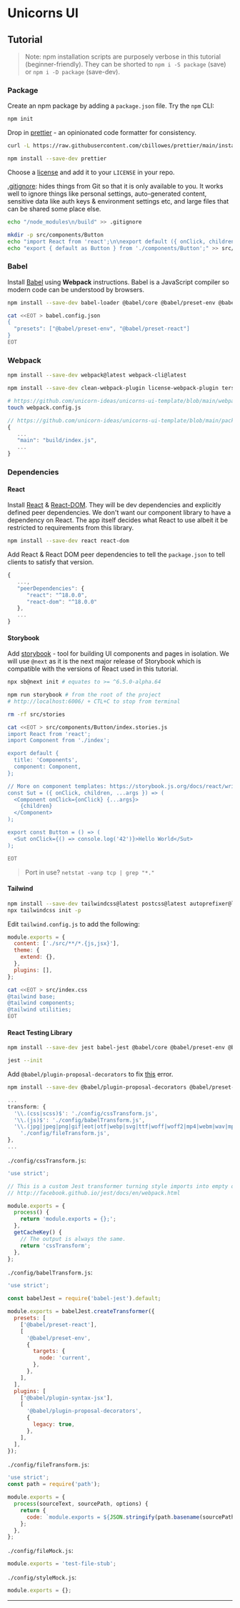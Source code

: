 # Unicorns UI

## Tutorial

> Note: npm installation scripts are purposely verbose in this tutorial (beginner-friendly).
> They can be shorted to `npm i -S package` (save) or `npm i -D package` (save-dev).

### Package

Create an npm package by adding a `package.json` file. Try the `npm` CLI:

```bash
npm init
```

Drop in [prettier][prettier] - an opinionated code formatter for consistency.

```bash
curl -L https://raw.githubusercontent.com/cbillowes/prettier/main/install.sh | bash
```

```bash
npm install --save-dev prettier
```

Choose a [license](choosealicense.com) and add it to your `LICENSE` in your repo.

[.gitignore](.gitignore): hides things from Git so that it is only available to you.
It works well to ignore things like personal settings, auto-generated content,
sensitive data like auth keys & environment settings etc, and large files that can be shared some place else.

```bash
echo "/node_modules\n/build" >> .gitignore
```

```bash
mkdir -p src/components/Button
echo "import React from 'react';\n\nexport default ({ onClick, children }) => <button onClick={onClick}>{children}</button>" >> src/components/Button/index.js
echo "export { default as Button } from './components/Button';" >> src/index.js
```

### Babel

Install [Babel][babel] using **Webpack** instructions.
Babel is a JavaScript compiler so modern code can be understood by browsers.

```bash
npm install --save-dev babel-loader @babel/core @babel/preset-env @babel/preset-react
```

```bash
cat <<EOT > babel.config.json
{
  "presets": ["@babel/preset-env", "@babel/preset-react"]
}
EOT
```

### Webpack

```bash
npm install --save-dev webpack@latest webpack-cli@latest
```

```bash
npm install --save-dev clean-webpack-plugin license-webpack-plugin terser-webpack-plugin mini-css-extract-plugin
```

```bash
# https://github.com/unicorn-ideas/unicorns-ui-template/blob/main/webpack.config.js
touch webpack.config.js
```

```javascript
// https://github.com/unicorn-ideas/unicorns-ui-template/blob/main/package.json
{
   ...
   "main": "build/index.js",
   ...
}
```

### Dependencies

#### React

Install [React](react) & [React-DOM](react-dom). They will be dev dependencies and explicitly defined peer dependencies.
We don't want our component library to have a dependency on React.
The app itself decides what React to use albeit it be restricted to requirements from this library.

```bash
npm install --save-dev react react-dom
```

Add React & React DOM peer dependencies to tell the `package.json` to tell clients to satisfy that version.

```javascript
{
   ...,
   "peerDependencies": {
      "react": "^18.0.0",
      "react-dom": "^18.0.0"
   },
   ...
}
```

#### Storybook

Add [storybook][storybook] - tool for building UI components and pages in isolation.
We will use `@next` as it is the next major release of Storybook which is compatible with the versions of React used in this tutorial.

```bash
npx sb@next init # equates to >= ^6.5.0-alpha.64
```

```bash
npm run storybook # from the root of the project
# http://localhost:6006/ + CTL+C to stop from terminal
```

```bash
rm -rf src/stories
```

```bash
cat <<EOT > src/components/Button/index.stories.js
import React from 'react';
import Component from './index';

export default {
  title: 'Components',
  component: Component,
};

// More on component templates: https://storybook.js.org/docs/react/writing-stories/introduction#using-args
const Sut = ({ onClick, children, ...args }) => (
  <Component onClick={onClick} {...args}>
    {children}
  </Component>
);

export const Button = () => (
  <Sut onClick={() => console.log('42')}>Hello World</Sut>
);

EOT
```

> Port in use? `netstat -vanp tcp | grep "*."`

#### Tailwind

```bash
npm install --save-dev tailwindcss@latest postcss@latest autoprefixer@latest postcss-loader@latest
npx tailwindcss init -p
```

Edit `tailwind.config.js` to add the following:

```javascript
module.exports = {
  content: ['./src/**/*.{js,jsx}'],
  theme: {
    extend: {},
  },
  plugins: [],
};
```

```bash
cat <<EOT > src/index.css
@tailwind base;
@tailwind components;
@tailwind utilities;
EOT
```

#### React Testing Library

```bash
npm install --save-dev jest babel-jest @babel/core @babel/preset-env @babel/preset-react @testing-library/react @testing-library/jest-dom
```

```bash
jest --init
```

Add `@babel/plugin-proposal-decorators` to fix [this][decorator-legacy] error.

```bash
npm install --save-dev @babel/plugin-proposal-decorators @babel/preset-plugin-proposal-decorators
```

```javascript
...
transform: {
  '\\.(css|scss)$': './config/cssTransform.js',
  '\\.(js)$': './config/babelTransform.js',
  '\\.(jpg|jpeg|png|gif|eot|otf|webp|svg|ttf|woff|woff2|mp4|webm|wav|mp3|m4a|aac|oga)$':
    './config/fileTransform.js',
},
...
```

`./config/cssTransform.js`:

```javascript
'use strict';

// This is a custom Jest transformer turning style imports into empty objects.
// http://facebook.github.io/jest/docs/en/webpack.html

module.exports = {
  process() {
    return 'module.exports = {};';
  },
  getCacheKey() {
    // The output is always the same.
    return 'cssTransform';
  },
};
```

`./config/babelTransform.js`:

```javascript
'use strict';

const babelJest = require('babel-jest').default;

module.exports = babelJest.createTransformer({
  presets: [
    ['@babel/preset-react'],
    [
      '@babel/preset-env',
      {
        targets: {
          node: 'current',
        },
      },
    ],
  ],
  plugins: [
    ['@babel/plugin-syntax-jsx'],
    [
      '@babel/plugin-proposal-decorators',
      {
        legacy: true,
      },
    ],
  ],
});
```

`./config/fileTransform.js`:

```javascript
'use strict';
const path = require('path');

module.exports = {
  process(sourceText, sourcePath, options) {
    return {
      code: `module.exports = ${JSON.stringify(path.basename(sourcePath))};`,
    };
  },
};
```

`./config/fileMock.js`:

```javascript
module.exports = 'test-file-stub';
```

`./config/styleMock.js`:

```javascript
module.exports = {};
```

---

[prettier]: https://prettier.io/
[choosealicense.com]: https://choosealicense.com/
[.gitignore]: https://www.toptal.com/developers/gitignore
[babel]: https://babeljs.io/
[react]: https://reactjs.org/tutorial/tutorial.html
[react-dom]: https://reactjs.org/docs/react-dom.html
[storybook]: https://storybook.js.org/
[testing]: https://testing-library.com/docs/react-testing-library/intro/
[decorator-legacy]: https://stackoverflow.com/questions/52262084/syntax-error-support-for-the-experimental-syntax-decorators-legacy-isnt-cur

